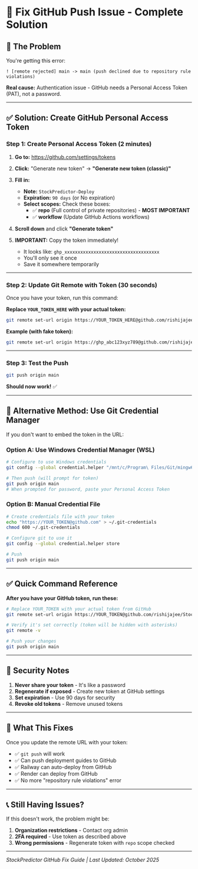 # 🔧 Fix GitHub Push Issue - Complete Solution

## 🎯 The Problem

You're getting this error:
```
! [remote rejected] main -> main (push declined due to repository rule violations)
```

**Real cause:** Authentication issue - GitHub needs a Personal Access Token (PAT), not a password.

---

## ✅ **Solution: Create GitHub Personal Access Token**

### **Step 1: Create Personal Access Token (2 minutes)**

1. **Go to:** https://github.com/settings/tokens

2. **Click:** "Generate new token" → **"Generate new token (classic)"**

3. **Fill in:**
   - **Note:** `StockPredictor-Deploy`
   - **Expiration:** `90 days` (or No expiration)
   - **Select scopes:** Check these boxes:
     - ✅ **repo** (Full control of private repositories) - **MOST IMPORTANT**
     - ✅ **workflow** (Update GitHub Actions workflows)

4. **Scroll down** and click **"Generate token"**

5. **IMPORTANT:** Copy the token immediately!
   - It looks like: `ghp_xxxxxxxxxxxxxxxxxxxxxxxxxxxxxxxxxxxx`
   - You'll only see it once
   - Save it somewhere temporarily

---

### **Step 2: Update Git Remote with Token (30 seconds)**

Once you have your token, run this command:

**Replace `YOUR_TOKEN_HERE` with your actual token:**

```bash
git remote set-url origin https://YOUR_TOKEN_HERE@github.com/rishijajee/StockPredictor.git
```

**Example (with fake token):**
```bash
git remote set-url origin https://ghp_abc123xyz789@github.com/rishijajee/StockPredictor.git
```

---

### **Step 3: Test the Push**

```bash
git push origin main
```

**Should now work!** ✅

---

## 🚀 Alternative Method: Use Git Credential Manager

If you don't want to embed the token in the URL:

### **Option A: Use Windows Credential Manager (WSL)**

```bash
# Configure to use Windows credentials
git config --global credential.helper "/mnt/c/Program\ Files/Git/mingw64/bin/git-credential-manager-core.exe"

# Then push (will prompt for token)
git push origin main
# When prompted for password, paste your Personal Access Token
```

### **Option B: Manual Credential File**

```bash
# Create credentials file with your token
echo "https://YOUR_TOKEN@github.com" > ~/.git-credentials
chmod 600 ~/.git-credentials

# Configure git to use it
git config --global credential.helper store

# Push
git push origin main
```

---

## ✅ Quick Command Reference

**After you have your GitHub token, run these:**

```bash
# Replace YOUR_TOKEN with your actual token from GitHub
git remote set-url origin https://YOUR_TOKEN@github.com/rishijajee/StockPredictor.git

# Verify it's set correctly (token will be hidden with asterisks)
git remote -v

# Push your changes
git push origin main
```

---

## 🔐 Security Notes

1. **Never share your token** - It's like a password
2. **Regenerate if exposed** - Create new token at GitHub settings
3. **Set expiration** - Use 90 days for security
4. **Revoke old tokens** - Remove unused tokens

---

## 🎉 What This Fixes

Once you update the remote URL with your token:
- ✅ `git push` will work
- ✅ Can push deployment guides to GitHub
- ✅ Railway can auto-deploy from GitHub
- ✅ Render can deploy from GitHub
- ✅ No more "repository rule violations" error

---

## 📞 Still Having Issues?

If this doesn't work, the problem might be:
1. **Organization restrictions** - Contact org admin
2. **2FA required** - Use token as described above
3. **Wrong permissions** - Regenerate token with `repo` scope checked

---

*StockPredictor GitHub Fix Guide | Last Updated: October 2025*

